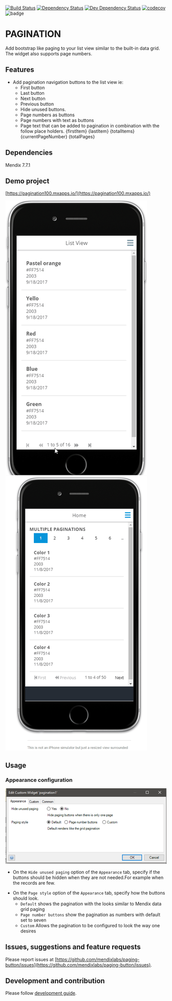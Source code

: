 [![Build Status](https://travis-ci.org/mendixlabs/paging-button.svg?branch=master)](https://travis-ci.org/mendixlabs/paging-button)
[![Dependency Status](https://david-dm.org/mendixlabs/paging-button.svg)](https://david-dm.org/mendixlabs/paging-button)
[![Dev Dependency Status](https://david-dm.org/mendixlabs/paging-button.svg#info=devDependencies)](https://david-dm.org/mendixlabs/paging-button#info=devDependencies)
[![codecov](https://codecov.io/gh/mendixlabs/pagination/branch/master/graph/paging-button.svg)](https://codecov.io/gh/mendixlabs/paging-button)
![badge](https://img.shields.io/badge/mendix-7.7.1-green.svg)

# PAGINATION

Add bootstrap like paging to your list view similar to the built-in data grid. The widget also supports page numbers.

## Features
* Add pagination navigation buttons to the list view 
ie:
  * First button
  * Last button
  * Next button
  * Previous button
  * Hide unused buttons.
  * Page numbers as buttons  
  * Page numbers with text as buttons
  * Page text that can be added to pagination in combination with the follow place holders.
  {firstItem} {lastItem} {totalItems} {currentPageNumber} {totalPages}

## Dependencies
Mendix 7.7.1

## Demo project

[https://pagination100.mxapps.io/](https://pagination100.mxapps.io/)

![Default buttons](/assets/demo.gif) ![Page buttons](/assets/demo2.gif)

## Usage

### Appearance configuration

![Data source](/assets/Appearance.png)
 - On the `Hide unused paging` option of the `Appearance` 
 tab, specify if the buttons should be hidden when they are not needed.For example when the records are few.
  * On the `Page style` option of the `Appearance` 
  tab, specify how the buttons should look.
    * `Default`
     shows the pagination with the looks similar to Mendix data grid paging
    * `Page number buttons`
     show the pagination as numbers with default set to seven
    * `Custom`
     Allows the pagination to be configured to look the way one desires

## Issues, suggestions and feature requests
Please report issues at [https://github.com/mendixlabs/paging-button/issues](https://github.com/mendixlabs/paging-button/issues).

## Development and contribution
Please follow [development guide](/development.md).
